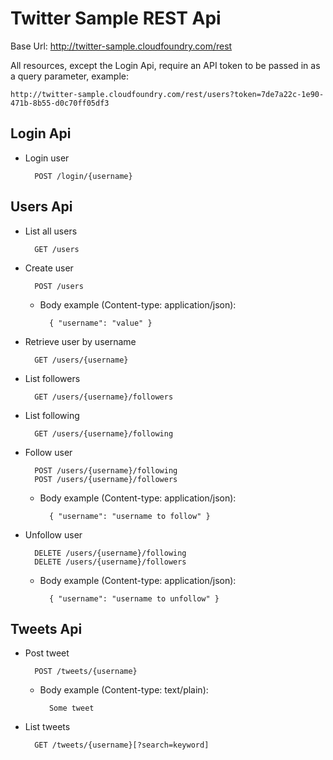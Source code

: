 # Twitter Sample REST Api #

Base Url: http://twitter-sample.cloudfoundry.com/rest

All resources, except the Login Api, require an API token to be passed in 
as a query parameter, example:

	http://twitter-sample.cloudfoundry.com/rest/users?token=7de7a22c-1e90-471b-8b55-d0c70ff05df3

## Login Api ##

* Login user
		
		POST /login/{username}

		
## Users Api ##

* List all users

		GET /users

* Create user

		POST /users
		
	* Body example (Content-type: application/json):

			{ "username": "value" }
	
* Retrieve user by username

		GET /users/{username}
	
* List followers

		GET /users/{username}/followers
	
* List following

		GET /users/{username}/following

* Follow user

		POST /users/{username}/following
		POST /users/{username}/followers
	
	* Body example (Content-type: application/json):

			{ "username": "username to follow" }
		
* Unfollow user

		DELETE /users/{username}/following
		DELETE /users/{username}/followers
	
	* Body example (Content-type: application/json):

			{ "username": "username to unfollow" }
		
## Tweets Api ##

* Post tweet
		
		POST /tweets/{username}
		
	* Body example (Content-type: text/plain):
	
			Some tweet
			
* List tweets

		GET /tweets/{username}[?search=keyword]
		